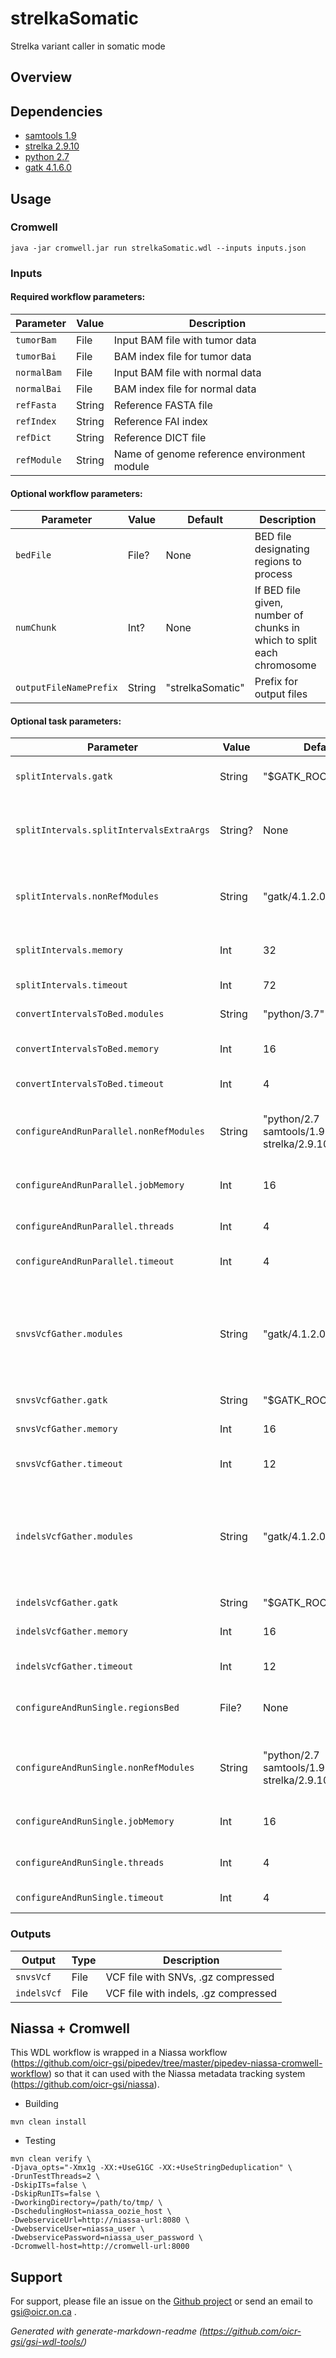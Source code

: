 # strelkaSomatic

Strelka variant caller in somatic mode

## Overview

## Dependencies

* [samtools 1.9](https://github.com/samtools/samtools)
* [strelka 2.9.10](https://github.com/Illumina/strelka/releases/tag/v2.9.10)
* [python 2.7](https://www.python.org/downloads/release/python-2716/)
* [gatk 4.1.6.0](https://software.broadinstitute.org/gatk/download/index)


## Usage

### Cromwell
```
java -jar cromwell.jar run strelkaSomatic.wdl --inputs inputs.json
```

### Inputs

#### Required workflow parameters:
Parameter|Value|Description
---|---|---
`tumorBam`|File|Input BAM file with tumor data
`tumorBai`|File|BAM index file for tumor data
`normalBam`|File|Input BAM file with normal data
`normalBai`|File|BAM index file for normal data
`refFasta`|String|Reference FASTA file
`refIndex`|String|Reference FAI index
`refDict`|String|Reference DICT file
`refModule`|String|Name of genome reference environment module


#### Optional workflow parameters:
Parameter|Value|Default|Description
---|---|---|---
`bedFile`|File?|None|BED file designating regions to process
`numChunk`|Int?|None|If BED file given, number of chunks in which to split each chromosome
`outputFileNamePrefix`|String|"strelkaSomatic"|Prefix for output files


#### Optional task parameters:
Parameter|Value|Default|Description
---|---|---|---
`splitIntervals.gatk`|String|"$GATK_ROOT/bin/gatk"|GATK executable path
`splitIntervals.splitIntervalsExtraArgs`|String?|None|Additional arguments for the 'gatk SplitIntervals' command
`splitIntervals.nonRefModules`|String|"gatk/4.1.2.0"|Environment modules other than the genome refence
`splitIntervals.memory`|Int|32|Memory allocated for job
`splitIntervals.timeout`|Int|72|Hours before task timeout
`convertIntervalsToBed.modules`|String|"python/3.7"|Environment modules
`convertIntervalsToBed.memory`|Int|16|Memory allocated for job
`convertIntervalsToBed.timeout`|Int|4|Hours before task timeout
`configureAndRunParallel.nonRefModules`|String|"python/2.7 samtools/1.9 strelka/2.9.10"|Environment module names other than genome reference
`configureAndRunParallel.jobMemory`|Int|16|Memory allocated for job
`configureAndRunParallel.threads`|Int|4|Number of threads for processing
`configureAndRunParallel.timeout`|Int|4|Hours before task timeout
`snvsVcfGather.modules`|String|"gatk/4.1.2.0"|Environment module names and version to load (space separated) before command execution
`snvsVcfGather.gatk`|String|"$GATK_ROOT/bin/gatk"|GATK to use
`snvsVcfGather.memory`|Int|16|Memory allocated for job
`snvsVcfGather.timeout`|Int|12|Hours before task timeout
`indelsVcfGather.modules`|String|"gatk/4.1.2.0"|Environment module names and version to load (space separated) before command execution
`indelsVcfGather.gatk`|String|"$GATK_ROOT/bin/gatk"|GATK to use
`indelsVcfGather.memory`|Int|16|Memory allocated for job
`indelsVcfGather.timeout`|Int|12|Hours before task timeout
`configureAndRunSingle.regionsBed`|File?|None|BED file designating regions to process
`configureAndRunSingle.nonRefModules`|String|"python/2.7 samtools/1.9 strelka/2.9.10"|Environment module names other than genome reference
`configureAndRunSingle.jobMemory`|Int|16|Memory allocated for job
`configureAndRunSingle.threads`|Int|4|Number of threads for processing
`configureAndRunSingle.timeout`|Int|4|Hours before task timeout


### Outputs

Output | Type | Description
---|---|---
`snvsVcf`|File|VCF file with SNVs, .gz compressed
`indelsVcf`|File|VCF file with indels, .gz compressed


## Niassa + Cromwell

This WDL workflow is wrapped in a Niassa workflow (https://github.com/oicr-gsi/pipedev/tree/master/pipedev-niassa-cromwell-workflow) so that it can used with the Niassa metadata tracking system (https://github.com/oicr-gsi/niassa).

* Building
```
mvn clean install
```

* Testing
```
mvn clean verify \
-Djava_opts="-Xmx1g -XX:+UseG1GC -XX:+UseStringDeduplication" \
-DrunTestThreads=2 \
-DskipITs=false \
-DskipRunITs=false \
-DworkingDirectory=/path/to/tmp/ \
-DschedulingHost=niassa_oozie_host \
-DwebserviceUrl=http://niassa-url:8080 \
-DwebserviceUser=niassa_user \
-DwebservicePassword=niassa_user_password \
-Dcromwell-host=http://cromwell-url:8000
```

## Support

For support, please file an issue on the [Github project](https://github.com/oicr-gsi) or send an email to gsi@oicr.on.ca .

_Generated with generate-markdown-readme (https://github.com/oicr-gsi/gsi-wdl-tools/)_
